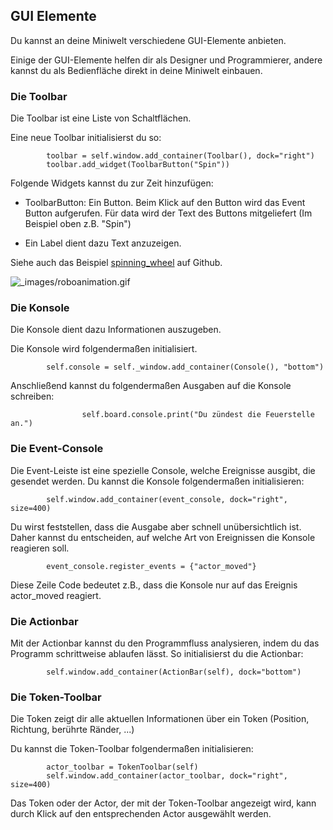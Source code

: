 GUI Elemente
------------

Du kannst an deine Miniwelt verschiedene GUI-Elemente anbieten. 

Einige der GUI-Elemente helfen dir als Designer und Programmierer, andere kannst du als Bedienfläche direkt in deine Miniwelt einbauen.


### Die Toolbar

Die Toolbar ist eine Liste von Schaltflächen.

Eine neue Toolbar initialisierst du so:

```
        toolbar = self.window.add_container(Toolbar(), dock="right")
        toolbar.add_widget(ToolbarButton("Spin"))
```

Folgende Widgets kannst du zur Zeit hinzufügen:

  * ToolbarButton: Ein Button. Beim Klick auf den Button wird das Event Button aufgerufen. 
  Für data wird der Text des Buttons mitgeliefert (Im Beispiel oben z.B. "Spin")
  
  * Ein Label dient dazu Text anzuzeigen.

Siehe auch das Beispiel [spinning_wheel](https://github.com/asbl/miniworldmaker/blob/master/examples/gui/spinning_wheel.py) auf Github.
  
![_images/roboanimation.gif](_images/spinning_wheel.gif)

### Die Konsole

Die Konsole dient dazu Informationen auszugeben.

Die Konsole wird folgendermaßen initialisiert.

```
        self.console = self._window.add_container(Console(), "bottom")
```

Anschließend kannst du folgendermaßen Ausgaben auf die Konsole schreiben:
```
                self.board.console.print("Du zündest die Feuerstelle an.")
```

### Die Event-Console

Die Event-Leiste ist eine spezielle Console, welche Ereignisse ausgibt, die gesendet werden.
Du kannst die Konsole folgendermaßen initialisieren:

```
        self.window.add_container(event_console, dock="right", size=400)
```

Du wirst feststellen, dass die Ausgabe aber schnell unübersichtlich ist. Daher kannst du entscheiden, auf welche Art von Ereignissen die Konsole reagieren soll.
```
        event_console.register_events = {"actor_moved"}
```

Diese Zeile Code bedeutet z.B., dass die Konsole nur auf das Ereignis actor_moved reagiert. 

### Die Actionbar

Mit der Actionbar kannst du den Programmfluss analysieren, indem du das Programm schrittweise ablaufen lässt.
So initialisierst du die Actionbar:

```
        self.window.add_container(ActionBar(self), dock="bottom")
```

### Die Token-Toolbar

Die Token zeigt dir alle aktuellen Informationen über ein Token (Position, Richtung, berührte Ränder, ...)

Du kannst die Token-Toolbar folgendermaßen initialisieren:

```
        actor_toolbar = TokenToolbar(self)
        self.window.add_container(actor_toolbar, dock="right", size=400)
```

Das Token oder der Actor, der mit der Token-Toolbar angezeigt wird, kann durch Klick auf den entsprechenden Actor ausgewählt werden.